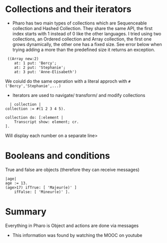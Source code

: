 # Collections and their iterators

- Pharo has two main types of collections which are Sequenceable collection and Hashed Collection. They share the same API, the first index starts with 1 instead of 0 like the other languages. 
 I tried using two collections, an Ordered collection and Array collection, the first one grows dynamically, the other one has a fixed size. See error below when trying adding a more than the predefined size it returns an exception.

```pharo
 ((Array new:2)
	at: 1 put: 'Bercy';
	at: 2 put: 'Stephanie';
	at: 3 put: 'Anne-Elisabeth')
```
We coiuld do the same operation with a literal approch with `#('Bercy','Stephanie',...)`

- Iterators are used to navigate/ transform/ and modify collections

```pharo
  | collection |
collection := #(1 2 3 4 5).

collection do: [:element |
    Transcript show: element; cr.
].
```

Will display each number on a separate line>

# Booleans and conditions

 True and false are objects (therefore they can receive messages)

```pharo
|age| 
age := 13.
(age>17) ifTrue: [ 'Majeur(e)' ] 
	ifFalse: [ 'Mineur(e)' ].

```

# Summary

Everything in Pharo is Object and actions are done via messages

- This information was found by watching the MOOC on youtube 
